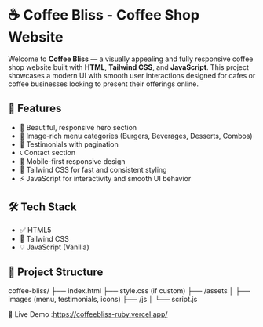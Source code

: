 # ☕ Coffee Bliss - Coffee Shop Website

Welcome to **Coffee Bliss** — a visually appealing and fully responsive coffee shop website built with **HTML**, **Tailwind CSS**, and **JavaScript**. This project showcases a modern UI with smooth user interactions designed for cafes or coffee businesses looking to present their offerings online.

## 🚀 Features

- 🌟 Beautiful, responsive hero section
- 📸 Image-rich menu categories (Burgers, Beverages, Desserts, Combos)
- 💬 Testimonials with pagination
- 📞 Contact section
- 📱 Mobile-first responsive design
- 🎨 Tailwind CSS for fast and consistent styling
- ⚡ JavaScript for interactivity and smooth UI behavior

## 🛠️ Tech Stack

- ✅ HTML5  
- 🎨 Tailwind CSS  
- 💡 JavaScript (Vanilla)

## 📂 Project Structure
coffee-bliss/
├── index.html
├── style.css (if custom)
├── /assets
│ ├── images (menu, testimonials, icons)
├── /js
│ └── script.js

🔗 Live Demo :https://coffeebliss-ruby.vercel.app/
